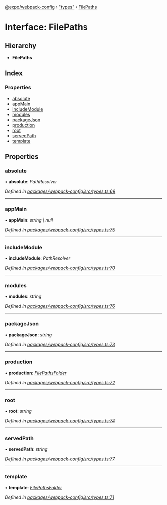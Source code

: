 [@expo/webpack-config](../README.md) › ["types"](../modules/_types_.md) › [FilePaths](_types_.filepaths.md)

# Interface: FilePaths

## Hierarchy

* **FilePaths**

## Index

### Properties

* [absolute](_types_.filepaths.md#absolute)
* [appMain](_types_.filepaths.md#appmain)
* [includeModule](_types_.filepaths.md#includemodule)
* [modules](_types_.filepaths.md#modules)
* [packageJson](_types_.filepaths.md#packagejson)
* [production](_types_.filepaths.md#production)
* [root](_types_.filepaths.md#root)
* [servedPath](_types_.filepaths.md#servedpath)
* [template](_types_.filepaths.md#template)

## Properties

###  absolute

• **absolute**: *PathResolver*

*Defined in [packages/webpack-config/src/types.ts:69](https://github.com/expo/expo-cli/blob/61a3bbc1/packages/webpack-config/src/types.ts#L69)*

___

###  appMain

• **appMain**: *string | null*

*Defined in [packages/webpack-config/src/types.ts:75](https://github.com/expo/expo-cli/blob/61a3bbc1/packages/webpack-config/src/types.ts#L75)*

___

###  includeModule

• **includeModule**: *PathResolver*

*Defined in [packages/webpack-config/src/types.ts:70](https://github.com/expo/expo-cli/blob/61a3bbc1/packages/webpack-config/src/types.ts#L70)*

___

###  modules

• **modules**: *string*

*Defined in [packages/webpack-config/src/types.ts:76](https://github.com/expo/expo-cli/blob/61a3bbc1/packages/webpack-config/src/types.ts#L76)*

___

###  packageJson

• **packageJson**: *string*

*Defined in [packages/webpack-config/src/types.ts:73](https://github.com/expo/expo-cli/blob/61a3bbc1/packages/webpack-config/src/types.ts#L73)*

___

###  production

• **production**: *[FilePathsFolder](_types_.filepathsfolder.md)*

*Defined in [packages/webpack-config/src/types.ts:72](https://github.com/expo/expo-cli/blob/61a3bbc1/packages/webpack-config/src/types.ts#L72)*

___

###  root

• **root**: *string*

*Defined in [packages/webpack-config/src/types.ts:74](https://github.com/expo/expo-cli/blob/61a3bbc1/packages/webpack-config/src/types.ts#L74)*

___

###  servedPath

• **servedPath**: *string*

*Defined in [packages/webpack-config/src/types.ts:77](https://github.com/expo/expo-cli/blob/61a3bbc1/packages/webpack-config/src/types.ts#L77)*

___

###  template

• **template**: *[FilePathsFolder](_types_.filepathsfolder.md)*

*Defined in [packages/webpack-config/src/types.ts:71](https://github.com/expo/expo-cli/blob/61a3bbc1/packages/webpack-config/src/types.ts#L71)*

